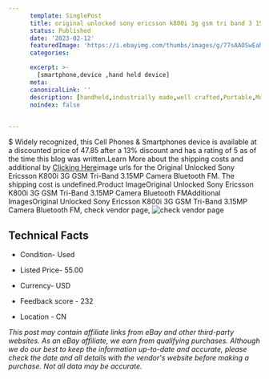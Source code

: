 ```yaml
---
      template: SinglePost
      title: original unlocked sony ericsson k800i 3g gsm tri band 3 15mp camera bluetooth fm
      status: Published
      date: '2023-02-12'
      featuredImage: 'https://i.ebayimg.com/thumbs/images/g/77sAAOSwEahg1XT3/s-l225.jpg'
      categories: 

      excerpt: >-
        [smartphone,device ,hand held device]
      meta:
      canonicalLink: ''
      description: [handheld,industrially made,well crafted,Portable,Mobile,Compact,Convenient,Lightweight,Maneuverable,Man-portable,Miniature,Carriable,Hand-held,Light,Holdable,Transportable,Mobile device,Pocket-sized,On-the-go,Wireless,Cordless,Compact size,Convenient size, smartphone,device ,hand held device]
      noindex: false

        
---
```

$
    Widely recognized, this Cell Phones & Smartphones device is available at a discounted price of 47.85 after a 13% discount and has a rating of 5 as of the time this blog was written.Learn More about the shipping costs and additional by [Clicking Here](https://www.ebay.com/itm/164929554825?hash=item2666914989%3Ag%3A77sAAOSwEahg1XT3&mkevt=1&mkcid=1&mkrid=711-53200-19255-0&campid=%253CePNCampaignId%253E&customid=%253CreferenceId%253E&toolid=10049)image urls for the Original Unlocked Sony Ericsson K800i 3G GSM Tri-Band 3.15MP Camera Bluetooth FM. The shipping cost is undefined.Product ImageOriginal Unlocked Sony Ericsson K800i 3G GSM Tri-Band 3.15MP Camera Bluetooth FMAdditional ImagesOriginal Unlocked Sony Ericsson K800i 3G GSM Tri-Band 3.15MP Camera Bluetooth FM, check vendor page, ![check vendor page](https://origin-galleryplus.ebayimg.com/ws/web/164929554825_2_0_1/225x225.jpg,https://origin-galleryplus.ebayimg.com/ws/web/164929554825_3_0_1/225x225.jpg,https://origin-galleryplus.ebayimg.com/ws/web/164929554825_4_0_1/225x225.jpg,https://origin-galleryplus.ebayimg.com/ws/web/164929554825_5_0_1/225x225.jpg,https://origin-galleryplus.ebayimg.com/ws/web/164929554825_6_0_1/225x225.jpg,https://origin-galleryplus.ebayimg.com/ws/web/164929554825_7_0_1/225x225.jpg,https://origin-galleryplus.ebayimg.com/ws/web/164929554825_8_0_1/225x225.jpg,https://origin-galleryplus.ebayimg.com/ws/web/164929554825_9_0_1/225x225.jpg,https://origin-galleryplus.ebayimg.com/ws/web/164929554825_10_0_1/225x225.jpg)
    
    

 ## Technical Facts 



     
      

 - Condition- Used 


      

 - Listed Price- 55.00 


      

 - Currency- USD 


      

 - Feedback score - 232 


      

 - Location - CN 


      
      

 *_This post may contain affiliate links from eBay and other third-party websites. As an eBay affiliate, we earn from qualifying purchases. Although we do our best to keep the information up-to-date and accurate, please check the date and all details with the vendor's website before making a purchase. Not all data may be accurate._*



    
    
    
    
    